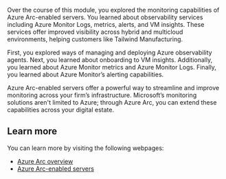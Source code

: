 Over the course of this module, you explored the monitoring capabilities of Azure Arc-enabled servers. You learned about observability services including Azure Monitor Logs, metrics, alerts, and VM insights. These services offer improved visibility across hybrid and multicloud environments, helping customers like Tailwind Manufacturing.

First, you explored ways of managing and deploying Azure observability agents. Next, you learned about onboarding to VM insights. Additionally, you learned about Azure Monitor metrics and Azure Monitor Logs. Finally, you learned about Azure Monitor’s alerting capabilities.

Azure Arc-enabled servers offer a powerful way to streamline and improve monitoring across your firm’s infrastructure. Microsoft’s monitoring solutions aren't limited to Azure; through Azure Arc, you can extend these capabilities across your digital estate.

## Learn more

You can learn more by visiting the following webpages:

- [Azure Arc overview](https://azure.microsoft.com/services/azure-arc/)
- [Azure Arc-enabled servers](https://azurearcjumpstart.io/azure_arc_jumpstart/azure_arc_servers/)
